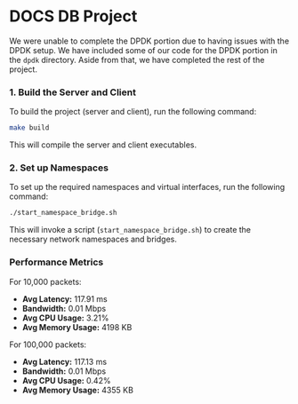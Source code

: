 # DOCS DB Project

We were unable to complete the DPDK portion due to having issues with the DPDK setup. We have included some of our code for the DPDK portion in the `dpdk` directory. Aside from that, we have completed the rest of the project.

### 1. **Build the Server and Client**

To build the project (server and client), run the following command:

```bash
make build
```

This will compile the server and client executables.

### 2. **Set up Namespaces**

To set up the required namespaces and virtual interfaces, run the following command:

```bash
./start_namespace_bridge.sh
```

This will invoke a script (`start_namespace_bridge.sh`) to create the necessary network namespaces and bridges.

### Performance Metrics

For 10,000 packets:

- **Avg Latency:** 117.91 ms
- **Bandwidth:** 0.01 Mbps
- **Avg CPU Usage:** 3.21%
- **Avg Memory Usage:** 4198 KB

For 100,000 packets:

- **Avg Latency:** 117.13 ms
- **Bandwidth:** 0.01 Mbps
- **Avg CPU Usage:** 0.42%
- **Avg Memory Usage:** 4355 KB